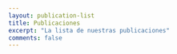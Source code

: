 ```yaml
---
layout: publication-list
title: Publicaciones
excerpt: "La lista de nuestras publicaciones"
comments: false
---
```

